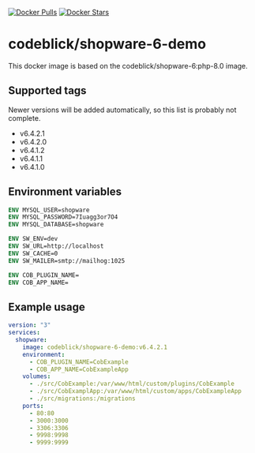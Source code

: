 [![Docker Pulls](https://img.shields.io/docker/pulls/codeblick/shopware-6-demo.svg)](https://hub.docker.com/r/codeblick/shopware-6-demo/)
[![Docker Stars](https://img.shields.io/docker/stars/codeblick/shopware-6-demo.svg)](https://hub.docker.com/r/codeblick/shopware-6-demo/)

# codeblick/shopware-6-demo

This docker image is based on the codeblick/shopware-6:php-8.0 image.

## Supported tags

Newer versions will be added automatically, so this list is probably not complete.

- v6.4.2.1
- v6.4.2.0
- v6.4.1.2
- v6.4.1.1
- v6.4.1.0

## Environment variables

```dockerfile
ENV MYSQL_USER=shopware
ENV MYSQL_PASSWORD=7Iuagg3or7O4
ENV MYSQL_DATABASE=shopware

ENV SW_ENV=dev
ENV SW_URL=http://localhost
ENV SW_CACHE=0
ENV SW_MAILER=smtp://mailhog:1025

ENV COB_PLUGIN_NAME=
ENV COB_APP_NAME=
```

## Example usage

```yaml
version: "3"
services:
  shopware:
    image: codeblick/shopware-6-demo:v6.4.2.1
    environment:
      - COB_PLUGIN_NAME=CobExample
      - COB_APP_NAME=CobExampleApp
    volumes:
      - ./src/CobExample:/var/www/html/custom/plugins/CobExample
      - ./src/CobExamplApp:/var/www/html/custom/apps/CobExampleApp
      - ./src/migrations:/migrations
    ports:
      - 80:80
      - 3000:3000
      - 3306:3306
      - 9998:9998
      - 9999:9999
```
